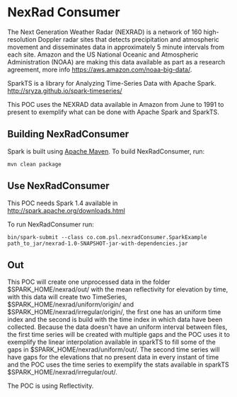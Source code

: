 # NexRad Consumer

The Next Generation Weather Radar (NEXRAD) is a network of 160 high-resolution Doppler radar sites that detects precipitation and atmospheric movement and disseminates data in approximately 5 minute intervals from each site. Amazon and the US National Oceanic and Atmospheric Administration (NOAA) are making this data available as part as a research agreement, more info https://aws.amazon.com/noaa-big-data/.

SparkTS is a library for Analyzing Time-Series Data with Apache Spark. http://sryza.github.io/spark-timeseries/

This POC uses the NEXRAD data available in Amazon from June to 1991 to present to exemplify what can be done with Apache Spark and SparkTS.

## Building NexRadConsumer

Spark is built using [Apache Maven](http://maven.apache.org/).
To build NexRadConsumer, run:

    mvn clean package

## Use NexRadConsumer

This POC needs Spark 1.4 available in http://spark.apache.org/downloads.html

To run NexRadConsumer run:

    bin/spark-submit --class co.com.psl.nexradConsumer.SparkExample path_to_jar/nexrad-1.0-SNAPSHOT-jar-with-dependencies.jar

## Out

This POC will create one unprocessed data in the folder $SPARK_HOME/nexrad/out/ with the mean reflectivity for elevation by time, with this data will create two TimeSeries, $SPARK_HOME/nexrad/uniform/origin/ and $SPARK_HOME/nexrad/irregular/origin/, the first one has an uniform time index and the second is build with the time index in which data have been collected. Because the data doesn't have an uniform interval between files, the first time series will be created with multiple gaps and the POC uses it to exemplify the linear interpolation available in sparkTS to fill some of the gaps in $SPARK_HOME/nexrad/uniform/out/. The second time series will have gaps for the elevations that no present data in every instant of time and the POC uses the time series to exemplify the stats available in sparkTS $SPARK_HOME/nexrad/irregular/out/.

The POC is using Reflectivity.